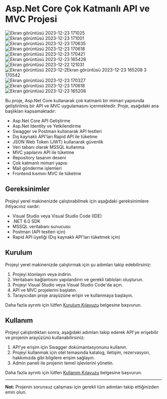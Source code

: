 # Asp.Net Core Çok Katmanlı API ve MVC Projesi
![Ekran görüntüsü 2023-12-23 171025](https://github.com/Ademyldrrm/MyUdemyProject/assets/92265631/9df2b977-87e7-4c25-b525-93e82e12697d)
![Ekran görüntüsü 2023-12-23 171001](https://github.com/Ademyldrrm/MyUdemyProject/assets/92265631/9cf723d6-0e57-4d76-9369-8256509a77f5)
![Ekran görüntüsü 2023-12-23 170635](https://github.com/Ademyldrrm/MyUdemyProject/assets/92265631/b6a04f1c-9885-47b2-887c-6e9a9e88a83f)
![Ekran görüntüsü 2023-12-23 170618](https://github.com/Ademyldrrm/MyUdemyProject/assets/92265631/9dacb140-f91a-4a8f-bf69-333b81032f93)
![Ekran görüntüsü 2023-12-23 170421](https://github.com/Ademyldrrm/MyUdemyProject/assets/92265631/ede191a2-ce0c-49e3-9645-c4fbd9f75f77)
![Ekran görüntüsü 2023-12-23 165428](https://github.com/Ademyldrrm/MyUdemyProject/assets/92265631/a5eedb3e-e82a-4276-b905-6a38b5af4153)
![Ekran görüntüsü 2023-12-22 121031](https://github.com/Ademyldrrm/MyUdemyProject/assets/92265631/0709404e-48c3-407f-8626-20d85cfd8016)
![Ekran görüntüsü 2023-12-2![Ekran görüntüsü 2023-12-23 165208](https://github.com/Ademyldrrm/MyUdemyProject/assets/92265631/812aaf06-d243-46c6-be9d-17872cdd9dbd)
3 170542](https://github.com/Ademyldrrm/MyUdemyProject/assets/92265631/b033b2c9-dafd-4090-86c1-0f68299ba482)
![Ekran görüntüsü 2023-12-23 170327](https://github.com/Ademyldrrm/MyUdemyProject/assets/92265631/495178f0-afe4-4024-927f-55a6fb604215)
![Ekran görüntüsü 2023-12-23 170618](https://github.com/Ademyldrrm/MyUdemyProject/assets/92265631/45f09ffe-62cb-48b8-872d-8773df2c027e)
![Ekran görüntüsü 2023-12-23 165208](https://github.com/Ademyldrrm/MyUdemyProject/assets/92265631/a867d1a7-109e-4c23-a082-061362a70c05)






Bu proje, Asp.Net Core kullanarak çok katmanlı bir mimari yapısında geliştirilmiş bir API ve MVC uygulamasını içermektedir. Proje, aşağıdaki ana başlıkları kapsamaktadır:

- Asp.Net Core API Geliştirme
- Asp.Net Identity ve Yetkilendirme
- Swagger ve Postman kullanarak API testleri
- Dış kaynaklı API'ları Rapid API ile tüketme
- JSON Web Token (JWT) kullanarak güvenlik
- Veri tabanı olarak MSSQL kullanma
- MVC yapılarını API ile tüketme
- Repository tasarım deseni
- Çok katmanlı mimari yapısı
- Mail gönderme işlemleri
- Frontend kısmını MVC ile tüketme

## Gereksinimler

Projeyi yerel makinenizde çalıştırabilmek için aşağıdaki gereksinimlere ihtiyacınız vardır:

- Visual Studio veya Visual Studio Code (IDE)
- .NET 6.0 SDK
- MSSQL veritabanı sunucusu
- Postman (API testleri için)
- Rapid API üyeliği (Dış kaynaklı API'ları tüketmek için)

## Kurulum

Projeyi yerel makinenizde çalıştırmak için şu adımları takip edebilirsiniz:

1. Projeyi klonlayın veya indirin.
2. Veritabanı bağlantısını yapılandırın ve gerekli tabloları oluşturun.
3. Projeyi Visual Studio veya Visual Studio Code'da açın.
4. API ve MVC projelerini başlatın.
5. Tarayıcıdan proje arayüzüne erişin ve kullanmaya başlayın.

Daha fazla ayrıntı için lütfen [Kurulum Kılavuzu](/docs/Kurulum-Kilavuzu.md) belgesine başvurun.

## Kullanım

Projeyi çalıştırdıktan sonra, aşağıdaki adımları takip ederek API'ye erişebilir ve projenin arayüzünü kullanabilirsiniz:

1. API'ye erişim için Swagger dokümantasyonunu kullanın.
2. Projeyi kullanmak için otel temasında katalog, iletişim, rezervasyon, hakkımızda gibi bilgilere erişim sağlayın.
3. Admin paneli ile projenin temel işlevlerini yönetin.

Daha fazla ayrıntı için lütfen [Kullanım Kılavuzu](/docs/Kullanim-Kilavuzu.md) belgesine başvurun.

---

**Not:** Projenin sorunsuz çalışması için gerekli tüm adımları takip ettiğinizden emin olun.

